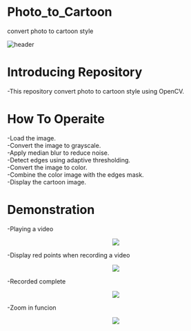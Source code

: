 # Photo_to_Cartoon
convert photo to cartoon style

![header](https://capsule-render.vercel.app/api?type=slice&color=auto&height=250&section=header&text=Photo&nbsp;to&nbsp;Cartoon&fontSize=90)

# Introducing Repository
-This repository convert photo to cartoon style using OpenCV.

# How To Operaite
-Load the image.<br/>
-Convert the image to grayscale.<br/>
-Apply median blur to reduce noise.<br/>
-Detect edges using adaptive thresholding.<br/>
-Convert the image to color.<br/>
-Combine the color image with the edges mask.<br/>
-Display the cartoon image.<br/>

# Demonstration
-Playing a video<br/>
<p align="center">
  <img src="[https://github.com/joyuns/Photo_to_Cartoon/Photo_to_Cartoon/testimg1.jpg](https://github.com/joyuns/Photo_to_Cartoon/tree/1eb8a96a506aa2d4283ab361865e89b271677fcb/Photo_to_Cartoon)">
</p>
-Display red points when recording a video<br/>
<p align="center">
  <img src="https://github.com/joyuns/Video_Recorder/assets/90548771/1f29a73e-dfb5-4b76-824b-aeb66328baba">
</p>
-Recorded complete<br/>
<p align="center">
  <img src="https://github.com/joyuns/Video_Recorder/assets/90548771/07b8e6cc-368c-4ade-8a55-29c60aa6ceb2">
</p>
-Zoom in funcion<br/>
<p align="center">
  <img src="https://github.com/joyuns/Video_Recorder/assets/90548771/4f6090bb-6bb9-4a49-8963-5832c4556878">
</p>
